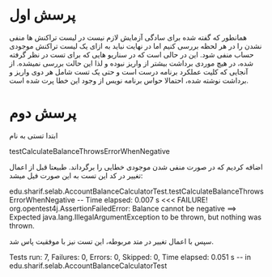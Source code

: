 # پرسش اول

همانطور که گفته شده برای سادگی آزمایش لازم نیست در لیست تراکنش ها منفی نشدن را در هر لحظه بررسی کنیم اما در نهایت نباید به ازای یک لیست تراکنش موجودی حساب منفی شود. این در حالی است که در سناریو هایی که برای تست در نظر گرفته شده، در هیچ موردی برداشت بیشتر از واریز نبوده و لذا این حالت بررسی نمیشده. از آنجایی که کلیت عملکرد برنامه درست است و حتی یک تست شامل هر دوی واریز و برداشت نوشته شده، احتمالا حواس برنامه نویس از وجود این خطا پرت شده است.

# پرسش دوم

ابتدا تستی به نام

testCalculateBalanceThrowsErrorWhenNegative

اضافه کردیم که در صورت منفی شدن موجودی خطایی را برگرداند. طبیعتا قبل از اعمال تغییر در کد این تست به این صورت فیل میشد:

edu.sharif.selab.AccountBalanceCalculatorTest.testCalculateBalanceThrowsErrorWhenNegative -- Time elapsed: 0.007 s <<< FAILURE!
org.opentest4j.AssertionFailedError: Balance cannot be negative ==> Expected java.lang.IllegalArgumentException to be thrown, but nothing was thrown.

سپس با اعمال تغییر در متد مربوطه، این تست نیز با موفقیت پاس شد.

Tests run: 7, Failures: 0, Errors: 0, Skipped: 0, Time elapsed: 0.051 s -- in edu.sharif.selab.AccountBalanceCalculatorTest
